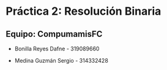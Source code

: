 # **Práctica 2: Resolución Binaria**

## **Equipo: CompumamisFC**

- Bonilla Reyes Dafne - 319089660

- Medina Guzmán Sergio - 314332428

